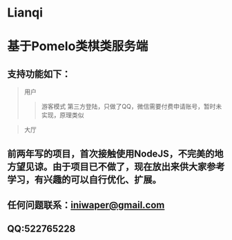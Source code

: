 # Lianqi
基于Pomelo类棋类服务端
====
支持功能如下：
----
>用户
>>游客模式
>>第三方登陆，只做了QQ，微信需要付费申请账号，暂时未实现，原理类似

>大厅
>>

前两年写的项目，首次接触使用NodeJS，不完美的地方望见谅。由于项目已不做了，现在放出来供大家参考学习，有兴趣的可以自行优化、扩展。
----
任何问题联系：iniwaper@gmail.com 
----
QQ:522765228
----
